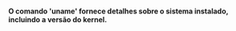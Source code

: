 ###



#### O comando 'uname' fornece detalhes sobre o sistema instalado, incluindo a versão do kernel.
